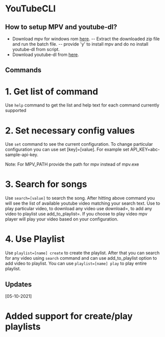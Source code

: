 # YouTubeCLI

## How to setup MPV and youtube-dl?

 - Download mpv for windows rom [here](https://sourceforge.net/projects/mpv-player-windows/).
 -- Extract the downloaded zip file and run the batch file.
 -- provide 'y' to install mpv and do no install youtube-dl from script.
 -  Download youtube-dl from [here](http://ytdl-org.github.io/youtube-dl/download.html).

## Commands

# 1. Get list of command
Use `help` command to get the list and help text for each command currently supported

# 2. Set necessary config values
Use `set` command to see the current configuration. To change particular configuration you can use set [key]=[value].
For example set API_KEY=abc-sample-api-key.

Note: For MPV_PATH provide the path for mpv instead of mpv.exe

# 3. Search for songs
Use `search=[value]` to search the song.
After hitting above command you will see the list of available youtube video matching your search text. Use <index> to play particular video, to download any video use download=<index>, to add any video to playlist use add_to_playlist=<index>. If you choose to play video mpv player will play your video based on your configuration.

# 4. Use Playlist
Use `playlist=[name] create` to create the playlist.
After that you can search for any video using `search` command and can use add_to_playlist option to add video to playlist.
You can use `playlist=[name] play` to play entire playlist.


## Updates
[05-10-2021]
# Added support for create/play playlists